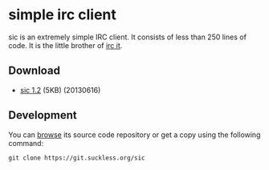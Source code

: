 simple irc client
=================
sic is an extremely simple IRC client. It consists of less than 250 lines of code. It is the little brother of [irc it](/ii).

Download
--------
* [sic 1.2](//dl.suckless.org/tools/sic-1.2.tar.gz) (5KB) (20130616)

Development
-----------
You can [browse](//git.suckless.org/sic) its source code repository or
get a copy using the following command:

	git clone https://git.suckless.org/sic


